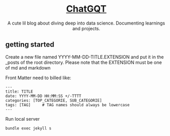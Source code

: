 [//]: # "Title"
<div align="center">

# [ChatGQT](https://ethaeral.github.io/ChatGQT/)
[//]: # "Description"
A cute lil blog about diving deep into data science. Documenting learnings and projects.

</div>

[//]: # "Demo"
## getting started
Create a new file named YYYY-MM-DD-TITLE.EXTENSION and put it in the _posts of the root directory. Please note that the EXTENSION must be one of md and markdown

Front Matter need to billed like:
```
---
title: TITLE
date: YYYY-MM-DD HH:MM:SS +/-TTTT
categories: [TOP_CATEGORIE, SUB_CATEGORIE]
tags: [TAG]     # TAG names should always be lowercase
---
```
Run local server   
```
bundle exec jekyll s
```